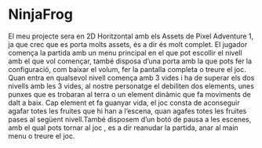 # NinjaFrog
El meu projecte sera en 2D Horitzontal amb els Assets de Pixel Adventure 1, ja que crec que es porta molts assets, és a dir és molt complet. El jugador comença la partida amb un menu principal en el que pot escollir el nivell amb el que vol començar, també disposa d’una porta amb la que pots fer la configuració, com baixar el volum, fer la pantalla completa o treure el joc. 
Quan entra en qualsevol nivell comença amb 3 vides i ha de superar els dos nivells amb les 3 vides, al nostre personatge el debiliten dos elements, unes punxes que es trobaran al terra o un element dinàmic que fa moviments de dalt a baix. Cap element et fa guanyar vida, el joc consta de aconseguir agafar totes les fruites que hi han a l’escena, quan agafes totes les fruites pases al següent nivell.També disposem d’un botó de pausa a les escenes, amb el qual pots tornar al joc , es a dir reanudar la partida, anar al main menu o treure el joc.
